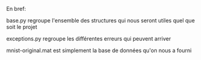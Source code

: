 En bref:

base.py regroupe l'ensemble des structures qui nous seront utiles quel que soit le projet

exceptions.py regroupe les différentes erreurs qui peuvent arriver

mnist-original.mat est simplement la base de données qu'on nous a fourni
